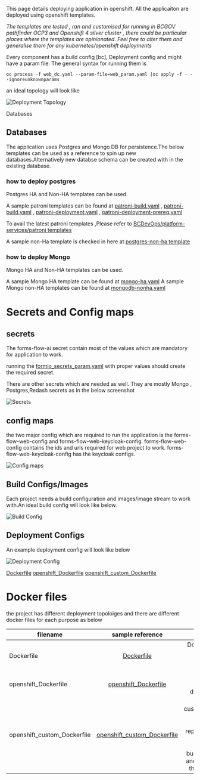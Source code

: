 This page details deploying application in openshift. All the applicaiton are deployed using openshift templates.

_The templates are tested , ran and customised for running in BCGOV pathfinder OCP3 and Openshift 4 silver cluster , there could be particular places where the templates are opinionated. Feel free to alter them and generalise them for any kubernetes/openshift deployments_
	
	
Every component has a build config [bc], Deployment config and might have a param file. The general syntax for running them is 

`oc process -f web_dc.yaml --param-file=web_param.yaml |oc apply -f - --ignoreunknownparams`		

an ideal topology will look like 

![](forms-flow-topology.png "Deployment Topology")


Databases


## Databases

The application uses Postgres and Mongo DB for persistence.The below templates can be used as a reference to spin up new databases.Alternatively new databse schema can be created with in the existing database.

### how to deploy postgres
Postgres HA and Non-HA templates can be used.

A sample patroni templates can be found at [patroni-build.yaml](../openshift/Databases/patroni-build.yaml) , [patroni-build.yaml](../openshift/Databases/patroni-build.yaml) , [patroni-deployment.yaml](../openshift/Databases/patroni-deployment.yaml) , [patroni-deployment-prereq.yaml](../openshift/Databases/patroni-deployment-prereq.yaml) 

To avail the latest patroni templates ,Please refer to [BCDevOps/platform-services/patroni templates](https://github.com/BCDevOps/platform-services/tree/master/apps/pgsql/patroni)

A sample non-Ha template is checked in here at [postgres-non-ha template](../openshift/Databases/postgresql-deploy.json)

### how to deploy Mongo

Mongo HA and Non-HA templates can be used.

A sample Mongo HA template can be found at [mongo-ha.yaml](../openshift/Databases/mongo-ha.yaml)
A sample Mongo non-HA templates can be found at [mongodb-nonha.yaml](../openshift/Databases/mongodb-nonha.yaml)


# Secrets and Config maps

## secrets
The forms-flow-ai secret contain most of the values which are mandatory for application to work.

running the [formio_secrets_param.yaml](../openshift/formio_secrets.yaml) with proper values should create the required secret.

There are other secrets which are needed as well. They are mostly Mongo , Postgres,Redash secrets as in the below screenshot

![](secrets.png "Secrets")


## config maps

the two major config which are required to run the application is the forms-flow-web-config and forms-flow-web-keycloak-config. 
forms-flow-web-config contains the ids and urls required for web project to work.
forms-flow-web-keycloak-config has the keycloak configs.

![](config-maps.png "Config maps")


## Build Configs/Images
                                                                      
Each project needs a build configuration and images/image stream to work with.An ideal build config will look like below.

![](bc.png "Build Config")

## Deployment Configs

An example deployment config will look like below

![](dc.png "Deployment Config")

[Dockerfile](../../forms-flow-web/Dockerfile)
[openshift_Dockerfile](/forms-flow-web/openshift_Dockerfile)
[openshift_custom_Dockerfile](/forms-flow-web/openshift_custom_Dockerfile)


# Docker files

the project has different deployment topoloiges and there are different docker files for each purpose as below


| filename        | sample reference           | Purpose  |
| ------------- |:-------------:| -----:|
| Dockerfile      | [Dockerfile](../../forms-flow-web/Dockerfile) | Dockerfile to support docker compose |
| openshift_Dockerfile      | [openshift_Dockerfile](../../forms-flow-web/openshift_Dockerfile)      |   Openshift based deployment |
| openshift_custom_Dockerfile | [openshift_custom_Dockerfile](../../forms-flow-web/openshift_custom_Dockerfile)      |    To allow customisation and build from this repo.Helps to copy stuff from the buidling repo and merge to the product. |